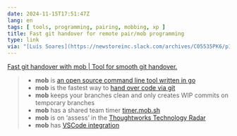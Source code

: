 ```yaml
---
date: 2024-11-15T17:51:47Z
lang: en
tags: [ tools, programming, pairing, mobbing, xp ]
title: Fast git handover for remote pair/mob programming
type: link
via: "[Luís Soares](https://newstoreinc.slack.com/archives/C05535PK6/p1731412200339719)"
---
```


[Fast git handover with mob | Tool for smooth git handover.](https://mob.sh/)

> * **mob** is [an open source command line tool written in go](https://github.com/remotemobprogramming/mob)
> * **mob** is the fastest way to [hand over code via git](https://www.remotemobprogramming.org/#git-handover)
> * **mob** keeps your branches clean and only creates WIP commits on temporary branches
> * **mob** has a shared team timer [timer.mob.sh](https://timer.mob.sh/)
> * **mob** is on ‘assess’ in the [Thoughtworks Technology Radar](https://twitter.com/simonharrer/status/1453372354097205253?s=20)
> * **mob** has [VSCode integration](https://marketplace.visualstudio.com/items?itemName=alessandrosangalli.mob-vscode-gui)
